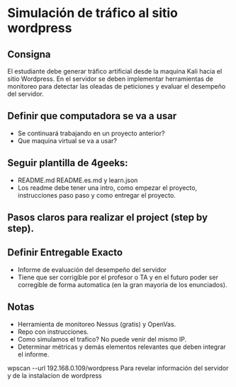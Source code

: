 # Simulación de tráfico al sitio wordpress

## Consigna

El estudiante debe generar tráfico artificial desde la maquina Kali hacia el sitio Wordpress. En el servidor se deben implementar herramientas de monitoreo para detectar las oleadas de peticiones y evaluar el desempeño del servidor. 

## Definir que computadora se va a usar

- Se continuará trabajando en un proyecto anterior?
- Que maquina virtual se va a usar?

## Seguir plantilla de 4geeks:

- README.md README.es.md y learn.json
- Los readme debe tener una intro, como empezar el proyecto, instrucciones paso paso y como entregar el proyecto.

## Pasos claros para realizar el project (step by step).

## Definir Entregable Exacto

- Informe de evaluación del desempeño del servidor
- Tiene que ser corrigible por el profesor o TA y en el futuro poder ser corregible de forma automatica (en la gran mayoria de los enunciados).

## Notas

- Herramienta de monitoreo Nessus (gratis) y OpenVas.
- Repo con instrucciones.
- Como simulamos el trafico? No puede venir del mismo IP.
- Determinar métricas y demás elementos relevantes que deben integrar el informe.


wpscan --url 192.168.0.109/wordpress Para revelar información del servidor y de la instalacion de wordpress

